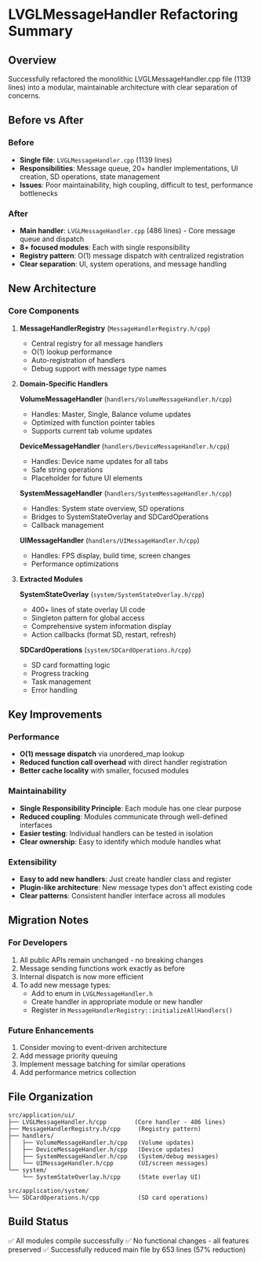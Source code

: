 # LVGLMessageHandler Refactoring Summary

## Overview
Successfully refactored the monolithic LVGLMessageHandler.cpp file (1139 lines) into a modular, maintainable architecture with clear separation of concerns.

## Before vs After

### Before
- **Single file**: `LVGLMessageHandler.cpp` (1139 lines)
- **Responsibilities**: Message queue, 20+ handler implementations, UI creation, SD operations, state management
- **Issues**: Poor maintainability, high coupling, difficult to test, performance bottlenecks

### After
- **Main handler**: `LVGLMessageHandler.cpp` (486 lines) - Core message queue and dispatch
- **8+ focused modules**: Each with single responsibility
- **Registry pattern**: O(1) message dispatch with centralized registration
- **Clear separation**: UI, system operations, and message handling

## New Architecture

### Core Components

1. **MessageHandlerRegistry** (`MessageHandlerRegistry.h/cpp`)
   - Central registry for all message handlers
   - O(1) lookup performance
   - Auto-registration of handlers
   - Debug support with message type names

2. **Domain-Specific Handlers**

   **VolumeMessageHandler** (`handlers/VolumeMessageHandler.h/cpp`)
   - Handles: Master, Single, Balance volume updates
   - Optimized with function pointer tables
   - Supports current tab volume updates

   **DeviceMessageHandler** (`handlers/DeviceMessageHandler.h/cpp`)
   - Handles: Device name updates for all tabs
   - Safe string operations
   - Placeholder for future UI elements

   **SystemMessageHandler** (`handlers/SystemMessageHandler.h/cpp`)
   - Handles: System state overview, SD operations
   - Bridges to SystemStateOverlay and SDCardOperations
   - Callback management

   **UIMessageHandler** (`handlers/UIMessageHandler.h/cpp`)
   - Handles: FPS display, build time, screen changes
   - Performance optimizations

3. **Extracted Modules**

   **SystemStateOverlay** (`system/SystemStateOverlay.h/cpp`)
   - 400+ lines of state overlay UI code
   - Singleton pattern for global access
   - Comprehensive system information display
   - Action callbacks (format SD, restart, refresh)

   **SDCardOperations** (`system/SDCardOperations.h/cpp`)
   - SD card formatting logic
   - Progress tracking
   - Task management
   - Error handling

## Key Improvements

### Performance
- **O(1) message dispatch** via unordered_map lookup
- **Reduced function call overhead** with direct handler registration
- **Better cache locality** with smaller, focused modules

### Maintainability
- **Single Responsibility Principle**: Each module has one clear purpose
- **Reduced coupling**: Modules communicate through well-defined interfaces
- **Easier testing**: Individual handlers can be tested in isolation
- **Clear ownership**: Easy to identify which module handles what

### Extensibility
- **Easy to add new handlers**: Just create handler class and register
- **Plugin-like architecture**: New message types don't affect existing code
- **Clear patterns**: Consistent handler interface across all modules

## Migration Notes

### For Developers
1. All public APIs remain unchanged - no breaking changes
2. Message sending functions work exactly as before
3. Internal dispatch is now more efficient
4. To add new message types:
   - Add to enum in `LVGLMessageHandler.h`
   - Create handler in appropriate module or new handler
   - Register in `MessageHandlerRegistry::initializeAllHandlers()`

### Future Enhancements
1. Consider moving to event-driven architecture
2. Add message priority queuing
3. Implement message batching for similar operations
4. Add performance metrics collection

## File Organization

```
src/application/ui/
├── LVGLMessageHandler.h/cpp        (Core handler - 486 lines)
├── MessageHandlerRegistry.h/cpp     (Registry pattern)
├── handlers/
│   ├── VolumeMessageHandler.h/cpp   (Volume updates)
│   ├── DeviceMessageHandler.h/cpp   (Device updates)
│   ├── SystemMessageHandler.h/cpp   (System/debug messages)
│   └── UIMessageHandler.h/cpp       (UI/screen messages)
└── system/
    └── SystemStateOverlay.h/cpp     (State overlay UI)

src/application/system/
└── SDCardOperations.h/cpp           (SD card operations)
```

## Build Status
✅ All modules compile successfully
✅ No functional changes - all features preserved
✅ Successfully reduced main file by 653 lines (57% reduction)